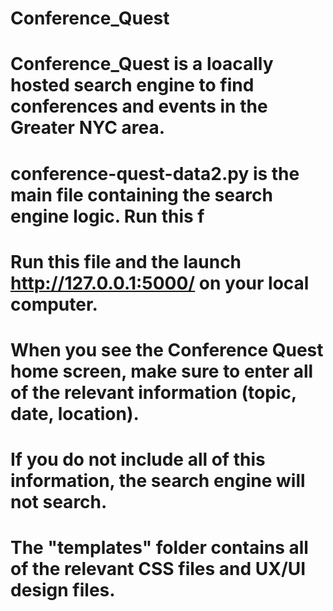 # Conference_Quest
#
# Conference_Quest is a loacally hosted search engine to find conferences and events in the Greater NYC area.
# conference-quest-data2.py is the main file containing the search engine logic. Run this f
# Run this file and the launch http://127.0.0.1:5000/ on your local computer.
# 
# When you see the Conference Quest home screen, make sure to enter all of the relevant information (topic, date, location).
# If you do not include all of this information, the search engine will not search.
#
# The "templates" folder contains all of the relevant CSS files and UX/UI design files.
